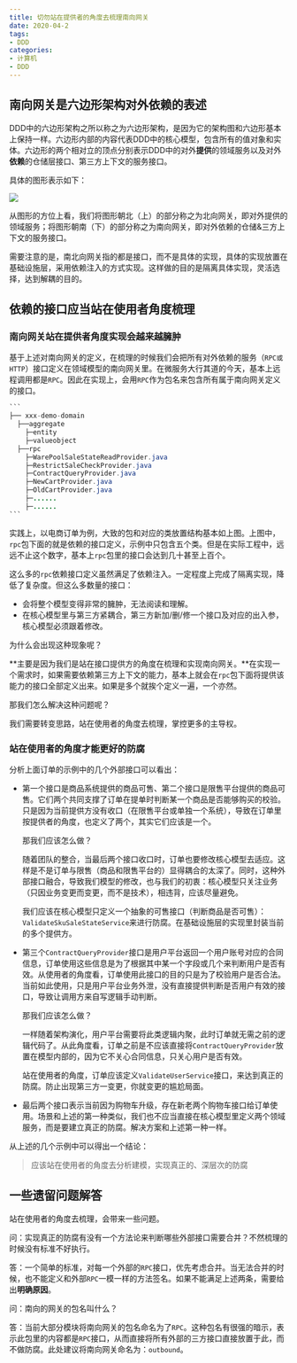 ```yaml
---
title: 切勿站在提供者的角度去梳理南向网关
date: 2020-04-2
tags:
- DDD
categories:
- 计算机
- DDD
---
```



## 南向网关是六边形架构对外依赖的表述

DDD中的六边形架构之所以称之为六边形架构，是因为它的架构图和六边形基本上保持一样。六边形内部的内容代表DDD中的核心模型，包含所有的值对象和实体。六边形的两个相对立的顶点分别表示DDD中的对外**提供**的领域服务以及对外**依赖**的仓储层接口、第三方上下文的服务接口。

具体的图形表示如下：

![](https://tva1.sinaimg.cn/large/00831rSTly1gd5fadqm8vj30vq0oimze.jpg)

从图形的方位上看，我们将图形朝北（上）的部分称之为北向网关，即对外提供的领域服务；将图形朝南（下）的部分称之为南向网关，即对外依赖的仓储&三方上下文的服务接口。

需要注意的是，南北向网关指的都是接口，而不是具体的实现，具体的实现放置在基础设施层，采用依赖注入的方式实现。这样做的目的是隔离具体实现，灵活选择，达到解耦的目的。

## 依赖的接口应当站在使用者角度梳理

### 南向网关站在提供者角度实现会越来越臃肿

基于上述对南向网关的定义，在梳理的时候我们会把所有对外依赖的服务（`RPC或HTTP`）接口定义在领域模型的南向网关里。在微服务大行其道的今天，基本上远程调用都是`RPC`。因此在实现上，会用`RPC`作为包名来包含所有属于南向网关定义的接口。

~~~java
``` 
├── xxx-demo-domain
  ├──aggregate
  	├─entity
  	├─valueobject
  ├──rpc
  	├─WarePoolSaleStateReadProvider.java
  	├─RestrictSaleCheckProvider.java
    ├─ContractQueryProvider.java
  	├─NewCartProvider.java
    ├─OldCartProvider.java
  	├─......
    ├─......
```
~~~

实践上，以电商订单为例，大致的包和对应的类放置结构基本如上图。上图中，`rpc`包下面的就是依赖的接口定义，示例中只包含五个类。但是在实际工程中，远远不止这个数字，基本上`rpc`包里的接口会达到几十甚至上百个。

这么多的`rpc`依赖接口定义虽然满足了依赖注入。一定程度上完成了隔离实现，降低了复杂度。但这么多数量的接口：

- 会将整个模型变得非常的臃肿，无法阅读和理解。
- 在核心模型里与第三方紧耦合，第三方新加/删/修一个接口及对应的出入参，核心模型必须跟着修改。

为什么会出现这种现象呢？

**主要是因为我们是站在接口提供方的角度在梳理和实现南向网关。**在实现一个需求时，如果需要依赖第三方上下文的能力，基本上就会在`rpc`包下面将提供该能力的接口全部定义出来。如果是多个就挨个定义一遍，一个亦然。

那我们怎么解决这种问题呢？

我们需要转变思路，站在使用者的角度去梳理，掌控更多的主导权。

### 站在使用者的角度才能更好的防腐

分析上面订单的示例中的几个外部接口可以看出：

- 第一个接口是商品系统提供的商品可售、第二个接口是限售平台提供的商品可售。它们两个共同支撑了订单在提单时判断某一个商品是否能够购买的校验。只是因为当前提供方没有收口（在限售平台或单独一个系统），导致在订单里按提供者的角度，也定义了两个，其实它们应该是一个。

  那我们应该怎么做？

  随着团队的整合，当最后两个接口收口时，订单也要修改核心模型去适应。这样是不是订单与限售（商品和限售平台的）显得耦合的太深了。同时，这种外部接口融合，导致我们模型的修改，也与我们的初衷：核心模型只关注业务（只因业务变更而变更，而不是技术），相违背，应该尽量避免。

  我们应该在核心模型只定义一个抽象的可售接口（判断商品是否可售）：`ValidateSkuSaleStateService`来进行防腐。在基础设施层的实现里封装当前的多个提供方。

- 第三个`ContractQueryProvider`接口是用户平台返回一个用户账号对应的合同信息，订单使用这些信息是为了根据其中某一个字段或几个来判断用户是否有效。从使用者的角度看，订单使用此接口的目的只是为了校验用户是否合法。当前如此使用，只是用户平台业务外泄，没有直接提供判断是否用户有效的接口，导致让调用方来自写逻辑手动判断。

  那我们应该怎么做？

  一样随着架构演化，用户平台需要将此类逻辑内聚，此时订单就无需之前的逻辑代码了。从此角度看，订单之前是不应该直接将`ContractQueryProvider`放置在模型内部的，因为它不关心合同信息，只关心用户是否有效。

  站在使用者的角度，订单应该定义`ValidateUserService`接口，来达到真正的防腐。防止出现第三方一变更，你就变更的尴尬局面。

- 最后两个接口表示当前因为购物车升级，存在新老两个购物车接口给订单使用。场景和上述的第一种类似，我们也不应当直接在核心模型里定义两个领域服务，而是要建立真正的防腐。解决方案和上述第一种一样。

从上述的几个示例中可以得出一个结论：

> 应该站在使用者的角度去分析建模，实现真正的、深层次的防腐

## 一些遗留问题解答

站在使用者的角度去梳理，会带来一些问题。

问：实现真正的防腐有没有一个方法论来判断哪些外部接口需要合并？不然梳理的时候没有标准不好执行。

答：一个简单的标准，对每一个外部的`RPC`接口，优先考虑合并。当无法合并的时候，也不能定义和外部`RPC`一模一样的方法签名。如果不能满足上述两条，需要给出**明确原因**。

问：南向的网关的包名叫什么？

答：当前大部分模块将南向网关的包名命名为了`RPC`。这种包名有很强的暗示，表示此包里的内容都是`RPC`接口，从而直接将所有外部的三方接口直接放置于此，而不做防腐。此处建议将南向网关命名为：`outbound`。